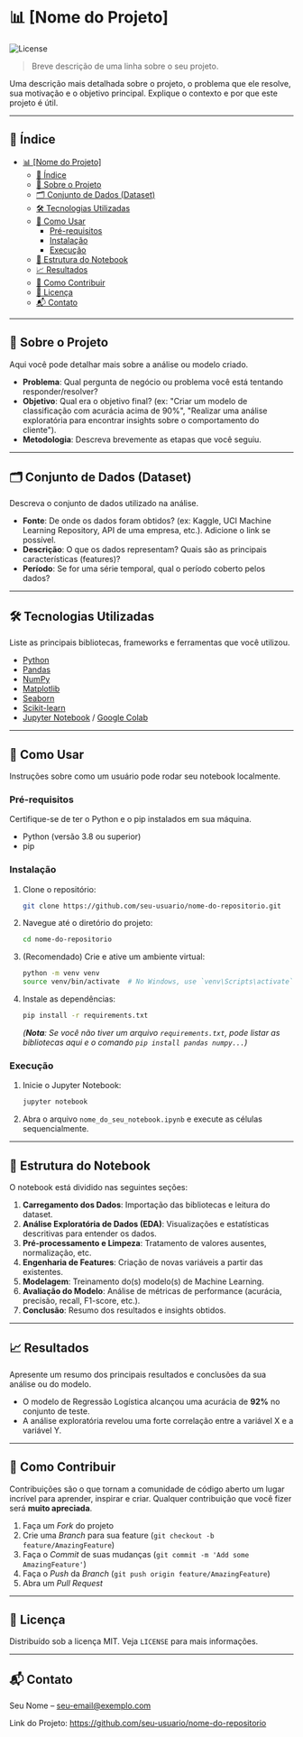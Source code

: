 # 📊 [Nome do Projeto]

![License](https://img.shields.io/badge/license-MIT-blue.svg)

> Breve descrição de uma linha sobre o seu projeto.

Uma descrição mais detalhada sobre o projeto, o problema que ele resolve, sua motivação e o objetivo principal. Explique o contexto e por que este projeto é útil.

---

## 📖 Índice

- [📊 \[Nome do Projeto\]](#-nome-do-projeto)
  - [📖 Índice](#-índice)
  - [🎯 Sobre o Projeto](#-sobre-o-projeto)
  - [🗂️ Conjunto de Dados (Dataset)](#️-conjunto-de-dados-dataset)
  - [🛠️ Tecnologias Utilizadas](#️-tecnologias-utilizadas)
  - [🚀 Como Usar](#-como-usar)
    - [Pré-requisitos](#pré-requisitos)
    - [Instalação](#instalação)
    - [Execução](#execução)
  - [📂 Estrutura do Notebook](#-estrutura-do-notebook)
  - [📈 Resultados](#-resultados)
  - [🤝 Como Contribuir](#-como-contribuir)
  - [📄 Licença](#-licença)
  - [📬 Contato](#-contato)

---

## 🎯 Sobre o Projeto

Aqui você pode detalhar mais sobre a análise ou modelo criado.

*   **Problema**: Qual pergunta de negócio ou problema você está tentando responder/resolver?
*   **Objetivo**: Qual era o objetivo final? (ex: "Criar um modelo de classificação com acurácia acima de 90%", "Realizar uma análise exploratória para encontrar insights sobre o comportamento do cliente").
*   **Metodologia**: Descreva brevemente as etapas que você seguiu.

---

## 🗂️ Conjunto de Dados (Dataset)

Descreva o conjunto de dados utilizado na análise.

*   **Fonte**: De onde os dados foram obtidos? (ex: Kaggle, UCI Machine Learning Repository, API de uma empresa, etc.). Adicione o link se possível.
*   **Descrição**: O que os dados representam? Quais são as principais características (features)?
*   **Período**: Se for uma série temporal, qual o período coberto pelos dados?

---

## 🛠️ Tecnologias Utilizadas

Liste as principais bibliotecas, frameworks e ferramentas que você utilizou.

*   [Python](https://www.python.org/)
*   [Pandas](https://pandas.pydata.org/)
*   [NumPy](https://numpy.org/)
*   [Matplotlib](https://matplotlib.org/)
*   [Seaborn](https://seaborn.pydata.org/)
*   [Scikit-learn](https://scikit-learn.org/stable/)
*   [Jupyter Notebook](https://jupyter.org/) / [Google Colab](https://colab.research.google.com/)

---

## 🚀 Como Usar

Instruções sobre como um usuário pode rodar seu notebook localmente.

### Pré-requisitos

Certifique-se de ter o Python e o pip instalados em sua máquina.

*   Python (versão 3.8 ou superior)
*   pip

### Instalação

1.  Clone o repositório:
    ```bash
    git clone https://github.com/seu-usuario/nome-do-repositorio.git
    ```
2.  Navegue até o diretório do projeto:
    ```bash
    cd nome-do-repositorio
    ```
3.  (Recomendado) Crie e ative um ambiente virtual:
    ```bash
    python -m venv venv
    source venv/bin/activate  # No Windows, use `venv\Scripts\activate`
    ```
4.  Instale as dependências:
    ```bash
    pip install -r requirements.txt
    ```
    *(**Nota**: Se você não tiver um arquivo `requirements.txt`, pode listar as bibliotecas aqui e o comando `pip install pandas numpy...`)*

### Execução

1.  Inicie o Jupyter Notebook:
    ```bash
    jupyter notebook
    ```
2.  Abra o arquivo `nome_do_seu_notebook.ipynb` e execute as células sequencialmente.

---

## 📂 Estrutura do Notebook

O notebook está dividido nas seguintes seções:

1.  **Carregamento dos Dados**: Importação das bibliotecas e leitura do dataset.
2.  **Análise Exploratória de Dados (EDA)**: Visualizações e estatísticas descritivas para entender os dados.
3.  **Pré-processamento e Limpeza**: Tratamento de valores ausentes, normalização, etc.
4.  **Engenharia de Features**: Criação de novas variáveis a partir das existentes.
5.  **Modelagem**: Treinamento do(s) modelo(s) de Machine Learning.
6.  **Avaliação do Modelo**: Análise de métricas de performance (acurácia, precisão, recall, F1-score, etc.).
7.  **Conclusão**: Resumo dos resultados e insights obtidos.

---

## 📈 Resultados

Apresente um resumo dos principais resultados e conclusões da sua análise ou do modelo.
*   O modelo de Regressão Logística alcançou uma acurácia de **92%** no conjunto de teste.
*   A análise exploratória revelou uma forte correlação entre a variável X e a variável Y.

---

## 🤝 Como Contribuir

Contribuições são o que tornam a comunidade de código aberto um lugar incrível para aprender, inspirar e criar. Qualquer contribuição que você fizer será **muito apreciada**.

1.  Faça um *Fork* do projeto
2.  Crie uma *Branch* para sua feature (`git checkout -b feature/AmazingFeature`)
3.  Faça o *Commit* de suas mudanças (`git commit -m 'Add some AmazingFeature'`)
4.  Faça o *Push* da *Branch* (`git push origin feature/AmazingFeature`)
5.  Abra um *Pull Request*

---

## 📄 Licença

Distribuído sob a licença MIT. Veja `LICENSE` para mais informações.

---

## 📬 Contato

Seu Nome – seu-email@exemplo.com

Link do Projeto: https://github.com/seu-usuario/nome-do-repositorio

